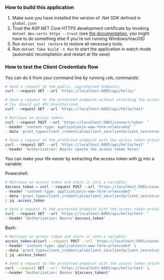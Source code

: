 ### How to build this application

1. Make sure you have installed the version of .Net SDK defined in `global.json`
1. Trust the ASP.NET Core HTTPS development certificate by invoking `dotnet dev-certs https --trust` (see [the documentation](https://docs.microsoft.com/en-us/aspnet/core/security/enforcing-ssl#trust-the-aspnet-core-https-development-certificate-on-windows-and-macos), you might have to do something else if you're not running Windows/macOS)
1. Run `dotnet tool restore` to restore all necessary tools
1. Run `dotnet fake build -t Run` to start the application in watch mode (automatic recompilation and restart at file save)

### How to test the Client Credentials flow

You can do it from your command line by running `cURL` commands:

```powershell
# Send a request to the public, unprotected endpoint:
curl --request GET --url 'https://localhost:8085/api/hello/'

# Send a request to the protected endpoint without attaching the access token (in Authorization header).
# You should get 401 Unauthorized:
curl --request GET --url 'https://localhost:8085/api/hello/test'

# Retrieve an access token:
curl --request POST --url 'https://localhost:5001/connect/token' `
--header 'content-type: application/x-www-form-urlencoded' `
--data 'grant_type=client_credentials&client_id=client&client_secret=secret&scope=api1'

# Send a request to the protected endpoint with the access token attached:
curl --request GET --url 'https://localhost:8085/api/hello/test' `
--header 'Authorization: Bearer <paste the access token here>'
```

You can make your life easier by extracting the access token with [jq](https://stedolan.github.io/jq/) into a variable:

Powershell:

```powershell
# Retrieve an access token and store it into a variable:
$access_token = curl --request POST --url 'https://localhost:5001/connect/token' `
--header 'content-type: application/x-www-form-urlencoded' `
--data 'grant_type=client_credentials&client_id=client&client_secret=secret&scope=api1' `
| jq .access_token

# Send a request to the protected endpoint with the access token attached:
curl --request GET --url 'https://localhost:8085/api/hello/test' `
--header "Authorization: Bearer $access_token"
```

Bash:

```bash
# Retrieve an access token and store it into a variable:
access_token=$(curl --request POST --url 'https://localhost:5001/connect/token' \
--header 'content-type: application/x-www-form-urlencoded' \
--data 'grant_type=client_credentials&client_id=client&client_secret=secret&scope=api1' \
| jq .access_token)

# Send a request to the protected endpoint with the access token attached:
curl --request GET --url 'https://localhost:8085/api/hello/test' \
--header "Authorization: Bearer ${access_token}"
```
